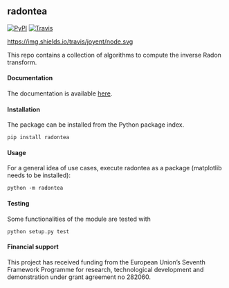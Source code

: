 ## radontea
[![PyPI](http://img.shields.io/pypi/v/radontea.png)](https://pypi.python.org/pypi/radontea)
[![Travis](http://img.shields.io/travis/paulmueller/radontea.png)](https://travis-ci.org/paulmueller/radontea)

https://img.shields.io/travis/joyent/node.svg

This repo contains a collection of algorithms to compute the inverse
Radon transform.


#### Documentation
The documentation is available [here](http://paulmueller.github.io/radontea/).


#### Installation
The package can be installed from the Python package index.

    pip install radontea


#### Usage
For a general idea of use cases, execute radontea as a package
(matplotlib needs to be installed):

    python -m radontea


#### Testing
Some functionalities of the module are tested with

    python setup.py test


#### Financial support
This project has received funding from the European Union’s Seventh
Framework Programme for research, technological development and
demonstration under grant agreement no 282060.
